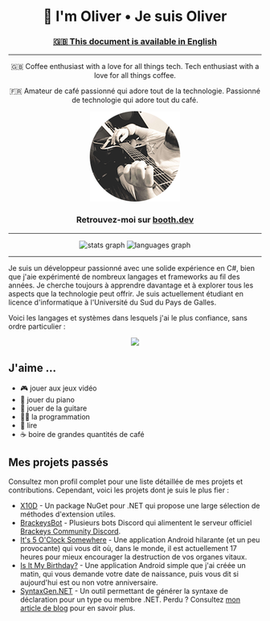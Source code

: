 ﻿<h1 align="center">👋 I'm Oliver • Je suis Oliver</h1>
<h3 align="center"><a href="README.md">🇬🇧 This document is available in English</a></h3>

<hr>

<p align="center">🇬🇧 Coffee enthusiast with a love for all things tech. Tech enthusiast with a love for all things coffee.</p>
<p align="center">🇫🇷 Amateur de café passionné qui adore tout de la technologie. Passionné de technologie qui adore tout du café.</p>
<p align="center"><img src="headshot_180x180_2023_rounded.png"></p>

<h3 align="center">Retrouvez-moi sur <a href="https://booth.dev">booth.dev</a></h3>

<hr>

<p align="center">
  <img src="https://github-readme-stats.vercel.app/api?username=oliverbooth&hide_title=false&hide_rank=false&show_icons=true&count_private=true&disable_animations=false&theme=github_dark&locale=en&hide_border=false" height="150" alt="stats graph"  />
  <img src="https://github-readme-stats.vercel.app/api/top-langs?username=oliverbooth&locale=en&hide_title=false&layout=compact&card_width=320&langs_count=5&theme=github_dark&hide_border=false" height="150" alt="languages graph"  />
</p>

<hr>

Je suis un développeur passionné avec une solide expérience en C#, bien que j'aie expérimenté de nombreux langages et frameworks au fil des années.
Je cherche toujours à apprendre davantage et à explorer tous les aspects que la technologie peut offrir.
Je suis actuellement étudiant en licence d'informatique à l'Université du Sud du Pays de Galles.

Voici les langages et systèmes dans lesquels j'ai le plus confiance, sans ordre particulier :
<p align="center">
    <img src="https://skillicons.dev/icons?i=cs,dotnet,cpp,html,css,ts,php,mysql,docker,linux,windows">
</p>

## J'aime ...
* 🎮 jouer aux jeux vidéo
* 🎹 jouer du piano
* 🎸 jouer de la guitare
* 👨‍💻 la programmation
* 📘 lire
* ☕ boire de grandes quantités de café

## Mes projets passés
Consultez mon profil complet pour une liste détaillée de mes projets et contributions.
Cependant, voici les projets dont je suis le plus fier :

* [X10D](https://github.com/oliverbooth/X10D) - Un package NuGet pour .NET qui propose une large sélection de méthodes d'extension utiles.
* [BrackeysBot](https://github.com/BrackeysBot) - Plusieurs bots Discord qui alimentent le serveur officiel [Brackeys Community Discord](https://discord.gg/brackeys).
* [It's 5 O'Clock Somewhere](https://play.google.com/store/apps/details?id=me.olivr.FiveOClockSomewhere) - Une application Android hilarante (et un peu provocante) qui vous dit où, dans le monde, il est actuellement 17 heures pour mieux encourager la destruction de vos organes vitaux.
* [Is It My Birthday?](https://play.google.com/store/apps/details?id=me.olivr.isitmybirthday) - Une application Android simple que j'ai créée un matin, qui vous demande votre date de naissance, puis vous dit si aujourd'hui est ou non votre anniversaire.
* [SyntaxGen.NET](https://github.com/oliverbooth/dotnet-syntaxgen) - Un outil permettant de générer la syntaxe de déclaration pour un type ou membre .NET. Perdu ? Consultez [mon article de blog](https://booth.dev/blog/2023/05/10/how-and-why-im-rewriting-unity-documentation) pour en savoir plus.
